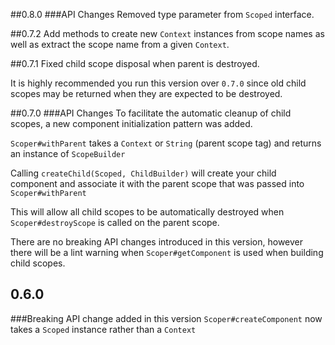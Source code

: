 ##0.8.0
###API Changes
Removed type parameter from `Scoped` interface.

##0.7.2
Add methods to create new `Context` instances from scope names as well as extract the scope name from a given `Context`.

##0.7.1
Fixed child scope disposal when parent is destroyed. 

It is highly recommended you run this version over `0.7.0` since old child scopes may be returned when they are expected to be destroyed.

##0.7.0
###API Changes
To facilitate the automatic cleanup of child scopes, a new component initialization pattern was added.

`Scoper#withParent` takes a `Context` or `String` (parent scope tag) and returns an instance of `ScopeBuilder`

Calling `createChild(Scoped, ChildBuilder)` will create your child component and associate it with the parent scope that was passed into `Scoper#withParent`

This will allow all child scopes to be automatically destroyed when `Scoper#destroyScope` is called on the parent scope.

There are no breaking API changes introduced in this version, however there will be a lint warning when `Scoper#getComponent` is used when building child scopes.

## 0.6.0
###Breaking API change added in this version
`Scoper#createComponent` now takes a `Scoped` instance rather than a `Context`
